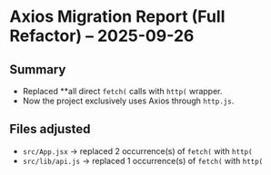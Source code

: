 # Axios Migration Report (Full Refactor) – 2025-09-26

## Summary
- Replaced **all direct `fetch(` calls with `http(` wrapper. 
- Now the project exclusively uses Axios through `http.js`.

## Files adjusted
- `src/App.jsx` → replaced 2 occurrence(s) of `fetch(` with `http(`
- `src/lib/api.js` → replaced 1 occurrence(s) of `fetch(` with `http(`